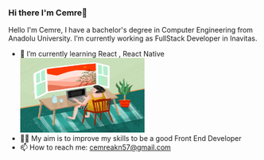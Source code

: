 ### Hi there I'm Cemre👋



Hello I'm Cemre,  I have a bachelor's degree in Computer Engineering from Anadolu University.  I’m currently working as FullStack Developer in Inavitas.


- 🌱 I’m currently learning React , React Native                             <img src="worker.jpeg" width="250" height="150">
- 🧞‍♀️ My aim is to improve my skills to be a good Front End Developer
- 📫 How to reach me: cemreakn57@gmail.com

